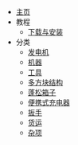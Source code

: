 - [主页](./)
- 教程
    - [下载与安装](./Install)
- 分类
    - [发电机](./Generators)
    - [机器](./Machines)
    - [工具](./Tools)
    - [多方块结构](./Multiblocks)
    - [蓬松箱子](./Barrels)
    - [便携式充电器](./Portable-Chargers)
    - [扳手](./Wrenches)
    - [货运](./Cargo)
    - [杂项](./Misc)
